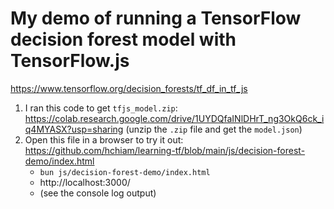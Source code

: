 # My demo of running a TensorFlow decision forest model with TensorFlow.js

https://www.tensorflow.org/decision_forests/tf_df_in_tf_js

1. I ran this code to get `tfjs_model.zip`: https://colab.research.google.com/drive/1UYDQfaINlDHrT_ng3OkQ6ck_iq4MYASX?usp=sharing (unzip the `.zip` file and get the `model.json`)
2. Open this file in a browser to try it out: https://github.com/hchiam/learning-tf/blob/main/js/decision-forest-demo/index.html
   - `bun js/decision-forest-demo/index.html`
   - http://localhost:3000/
   - (see the console log output)
